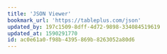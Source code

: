 ```yaml
---
title: 'JSON Viewer'
bookmark_url: 'https://tableplus.com/json'
updated_by: 197c1509-8dff-4d72-9898-334084519619
updated_at: 1590291770
id: ac0e61a0-f98b-4395-869b-8263052a80d6
---
```

